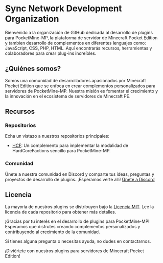 # Sync Network Development Organization

Bienvenido a la organización de GitHub dedicada al desarrollo de plugins para PocketMine-MP, la plataforma de servidor de Minecraft Pocket Edition y tambien desarrollo de complementos en diferentes lenguajes como: JavaScript, CSS, PHP, HTML. Aquí encontrarás recursos, herramientas y colaboradores para crear plug-ins increíbles.

## ¿Quiénes somos?

Somos una comunidad de desarrolladores apasionados por Minecraft Pocket Edition que se enfoca en crear complementos personalizados para servidores de PocketMine-MP. Nuestra misión es fomentar el crecimiento y la innovación en el ecosistema de servidores de Minecraft PE.

## Recursos

### Repositorios

Echa un vistazo a nuestros repositorios principales:

- [HCF](https://github.com/SyncMCBE/First-Proyect): Un complemento para implementar la modalidad de HardCoreFactions sencillo para PocketMine-MP.

### Comunidad

Únete a nuestra comunidad en Discord y comparte tus ideas, preguntas y proyectos de desarrollo de plugins. ¡Esperamos verte allí! [Únete a Discord](https://discord.gg/xCrAqu3Et9)

## Licencia

La mayoría de nuestros plugins se distribuyen bajo la [Licencia MIT](LICENSE.md). Lee la licencia de cada repositorio para obtener más detalles.

¡Gracias por tu interés en el desarrollo de plugins para PocketMine-MP! Esperamos que disfrutes creando complementos personalizados y contribuyendo al crecimiento de la comunidad.

Si tienes alguna pregunta o necesitas ayuda, no dudes en contactarnos.

¡Diviértete con nuestros plugins para servidores de Minecraft Pocket Edition!

